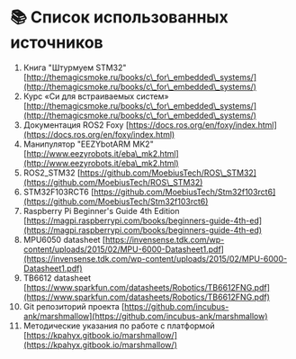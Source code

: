 # 📚 Список использованных источников

1. Книга "Штурмуем STM32" [http://themagicsmoke.ru/books/c\_for\_embedded\_systems/](http://themagicsmoke.ru/books/c\_for\_embedded\_systems/)
2. Курс «Си для встраиваемых систем» [http://themagicsmoke.ru/books/c\_for\_embedded\_systems/](http://themagicsmoke.ru/books/c\_for\_embedded\_systems/)
3. Документация ROS2 Foxy [https://docs.ros.org/en/foxy/index.html](https://docs.ros.org/en/foxy/index.html)
4. Манипулятор "EEZYbotARM MK2" [http://www.eezyrobots.it/eba\_mk2.html](http://www.eezyrobots.it/eba\_mk2.html)
5. ROS2\_STM32 [https://github.com/MoebiusTech/ROS\_STM32](https://github.com/MoebiusTech/ROS\_STM32)
6. STM32F103RCT6 [https://github.com/MoebiusTech/Stm32f103rct6](https://github.com/MoebiusTech/Stm32f103rct6)
7. Raspberry Pi Beginner's Guide 4th Edition [https://magpi.raspberrypi.com/books/beginners-guide-4th-ed](https://magpi.raspberrypi.com/books/beginners-guide-4th-ed)
8. MPU6050 datasheet [https://invensense.tdk.com/wp-content/uploads/2015/02/MPU-6000-Datasheet1.pdf](https://invensense.tdk.com/wp-content/uploads/2015/02/MPU-6000-Datasheet1.pdf)
9. TB6612 datasheet [https://www.sparkfun.com/datasheets/Robotics/TB6612FNG.pdf](https://www.sparkfun.com/datasheets/Robotics/TB6612FNG.pdf)
10. Git репозиторий проекта [https://github.com/incubus-ank/marshmallow](https://github.com/incubus-ank/marshmallow)
11. Методические указания по работе с платформой [https://kpahyx.gitbook.io/marshmallow/](https://kpahyx.gitbook.io/marshmallow/)

